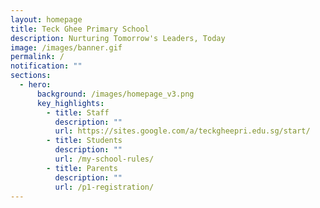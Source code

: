 ```yaml
---
layout: homepage
title: Teck Ghee Primary School
description: Nurturing Tomorrow's Leaders, Today
image: /images/banner.gif
permalink: /
notification: ""
sections:
  - hero:
      background: /images/homepage_v3.png
      key_highlights:
        - title: Staff
          description: ""
          url: https://sites.google.com/a/teckgheepri.edu.sg/start/
        - title: Students
          description: ""
          url: /my-school-rules/
        - title: Parents
          description: ""
          url: /p1-registration/
---
```


